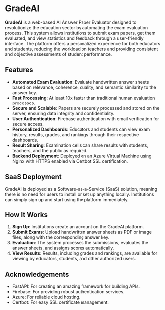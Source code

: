 # GradeAI

**GradeAI** is a web-based AI Answer Paper Evaluator designed to revolutionize the education sector by automating the exam evaluation process. This system allows institutions to submit exam papers, get them evaluated, and view statistics and feedback through a user-friendly interface. The platform offers a personalized experience for both educators and students, reducing the workload on teachers and providing consistent and objective assessments of student performance.

## Features

- **Automated Exam Evaluation**: Evaluate handwritten answer sheets based on relevance, coherence, quality, and semantic similarity to the answer key.
- **Fast Processing**: At least 10x faster than traditional human evaluation processes.
- **Secure and Scalable**: Papers are securely processed and stored on the server, ensuring data integrity and confidentiality.
- **User Authentication**: Firebase authentication with email verification for secure access.
- **Personalized Dashboards**: Educators and students can view exam history, results, grades, and rankings through their respective dashboards.
- **Result Sharing**: Examination cells can share results with students, teachers, and the public as required.
- **Backend Deployment**: Deployed on an Azure Virtual Machine using Nginx with HTTPS enabled via Certbot SSL certification.

## SaaS Deployment

GradeAI is deployed as a Software-as-a-Service (SaaS) solution, meaning there is no need for users to install or set up anything locally. Institutions can simply sign up and start using the platform immediately.

## How It Works

1. **Sign Up**: Institutions create an account on the GradeAI platform.
2. **Submit Exams**: Upload handwritten answer sheets as PDF or image files, along with the corresponding answer key.
3. **Evaluation**: The system processes the submissions, evaluates the answer sheets, and assigns scores automatically.
4. **View Results**: Results, including grades and rankings, are available for viewing by educators, students, and other authorized users.

## Acknowledgements

- FastAPI: For creating an amazing framework for building APIs.
- Firebase: For providing robust authentication services.
- Azure: For reliable cloud hosting.
- Certbot: For easy SSL certificate management.

